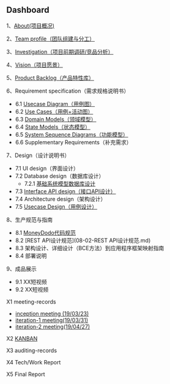 ## Dashboard

1、[About(项目概况)](01-about.md)

2、[Team profile（团队组建与分工）](02-team-profile.md)

3、[Investigation（项目前期调研/竞品分析）](03-investigation.md)

4、[Vision（项目愿景）](04-vision.md)

5、[Product Backlog（产品特性库）](05-Product-Backlog.md)

6、Requirement specification（需求规格说明书）

-  6.1 [Usecase Diagram（用例图）](06-01-usecase-diagram.png)
- 6.2 [Use Cases（用例+活动图）](06-02-use-cases.md)
- 6.3 [Domain Models（领域模型）](06-03-domain-model.md)
- 6.4 [State Models（状态模型）](06-04-state-model.md)
- 6.5 [System Sequence Diagrams（功能模型）](06-05-system-sequence-diagram.md)
- 6.6 Supplementary Requirements（补充需求）

7、Design（设计说明书）

- 7.1 UI design（界面设计）
- 7.2 Database design（数据库设计）
  - 7.2.1 [基础系统模型数据库设计](07-02-01-database-design.md)
- 7.3 [Interface API design（接口API设计）](07-03-interface-API-design.md)
- 7.4 Architecture design（架构设计）
- 7.5 [Usecase Design（用例设计）](usecase-design.md)

8、生产规范与指南

- 8.1 [MoneyDodo代码规范](08-01-MoneyDodo代码规范.md)
- 8.2 [REST API设计规范](08-02-REST API设计规范.md)
- 8.3 架构设计、详细设计（BCE方法）到应用程序框架映射指南
- 8.4 部署说明

9、成品展示

- 9.1 XX短视频
- 9.2 XX短视频

X1 meeting-records

- [inception meeting (19/03/23)](X1-meeting-record0.md)
- [iteration-1 meeting(19/03/31)](X1-meeting-record1.md)
- [iteration-2 meeting(19/04/27)](X1-meeting-record2.md)

X2 [KANBAN](<https://github.com/orgs/money-hub/projects> )

X3 auditing-records

X4 Tech/Work Report

X5 Final Report
